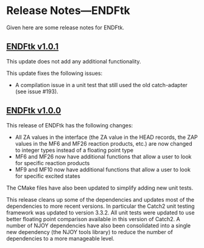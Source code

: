 # Release Notes&mdash;ENDFtk
Given here are some release notes for ENDFtk.

## [ENDFtk v1.0.1](https://github.com/njoy/ENDFtk/pull/xxx)
This update does not add any additional functionality.

This update fixes the following issues:
  - A compilation issue in a unit test that still used the old catch-adapter (see issue #193).

## [ENDFtk v1.0.0](https://github.com/njoy/ENDFtk/pull/192)
This release of ENDFtk has the following changes:
  - All ZA values in the interface (the ZA value in the HEAD records, the ZAP values in the MF6 and MF26 reaction products, etc.) are now changed to integer types instead of a floating point type
  - MF6 and MF26 now have additional functions that allow a user to look for specific reaction products
  - MF9 and MF10 now have additional functions that allow a user to look for specific excited states

The CMake files have also been updated to simplify adding new unit tests.

This release cleans up some of the dependencies and updates most of the dependencies to more recent versions. In particular the Catch2 unit testing framework was updated to version 3.3.2. All unit tests were updated to use better floating point comparison available in this version of Catch2. A number of NJOY dependencies have also been consolidated into a single new dependency (the NJOY tools library) to reduce the number of dependencies to a more manageable level.